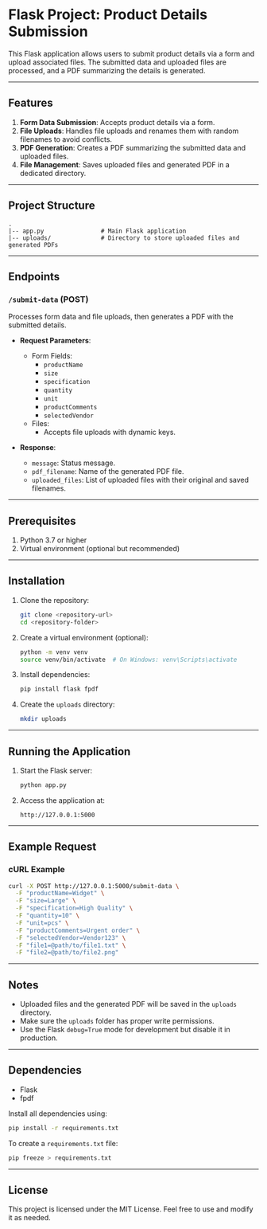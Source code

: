# Flask Project: Product Details Submission

This Flask application allows users to submit product details via a form and upload associated files. The submitted data and uploaded files are processed, and a PDF summarizing the details is generated.

---

## Features

1. **Form Data Submission**: Accepts product details via a form.
2. **File Uploads**: Handles file uploads and renames them with random filenames to avoid conflicts.
3. **PDF Generation**: Creates a PDF summarizing the submitted data and uploaded files.
4. **File Management**: Saves uploaded files and generated PDF in a dedicated directory.

---

## Project Structure

```
.
|-- app.py                # Main Flask application
|-- uploads/              # Directory to store uploaded files and generated PDFs
```

---

## Endpoints

### `/submit-data` (POST)
Processes form data and file uploads, then generates a PDF with the submitted details.

- **Request Parameters**:
  - Form Fields:
    - `productName`
    - `size`
    - `specification`
    - `quantity`
    - `unit`
    - `productComments`
    - `selectedVendor`
  - Files:
    - Accepts file uploads with dynamic keys.

- **Response**:
  - `message`: Status message.
  - `pdf_filename`: Name of the generated PDF file.
  - `uploaded_files`: List of uploaded files with their original and saved filenames.

---

## Prerequisites

1. Python 3.7 or higher
2. Virtual environment (optional but recommended)

---

## Installation

1. Clone the repository:
    ```bash
    git clone <repository-url>
    cd <repository-folder>
    ```

2. Create a virtual environment (optional):
    ```bash
    python -m venv venv
    source venv/bin/activate  # On Windows: venv\Scripts\activate
    ```

3. Install dependencies:
    ```bash
    pip install flask fpdf
    ```

4. Create the `uploads` directory:
    ```bash
    mkdir uploads
    ```

---

## Running the Application

1. Start the Flask server:
    ```bash
    python app.py
    ```

2. Access the application at:
    ```
    http://127.0.0.1:5000
    ```

---

## Example Request

### cURL Example

```bash
curl -X POST http://127.0.0.1:5000/submit-data \
  -F "productName=Widget" \
  -F "size=Large" \
  -F "specification=High Quality" \
  -F "quantity=10" \
  -F "unit=pcs" \
  -F "productComments=Urgent order" \
  -F "selectedVendor=Vendor123" \
  -F "file1=@path/to/file1.txt" \
  -F "file2=@path/to/file2.png"
```

---

## Notes

- Uploaded files and the generated PDF will be saved in the `uploads` directory.
- Make sure the `uploads` folder has proper write permissions.
- Use the Flask `debug=True` mode for development but disable it in production.

---

## Dependencies

- Flask
- fpdf

Install all dependencies using:
```bash
pip install -r requirements.txt
```

To create a `requirements.txt` file:
```bash
pip freeze > requirements.txt
```

---

## License

This project is licensed under the MIT License. Feel free to use and modify it as needed.
